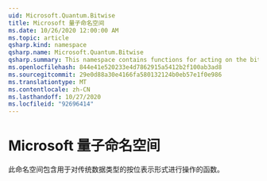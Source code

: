 ```yaml
---
uid: Microsoft.Quantum.Bitwise
title: Microsoft 量子命名空间
ms.date: 10/26/2020 12:00:00 AM
ms.topic: article
qsharp.kind: namespace
qsharp.name: Microsoft.Quantum.Bitwise
qsharp.summary: This namespace contains functions for acting on the bitwise representation of classical data types.
ms.openlocfilehash: 844e41e520233e4d7862915a5412b2f100ab3ad8
ms.sourcegitcommit: 29e0d88a30e4166fa580132124b0eb57e1f0e986
ms.translationtype: MT
ms.contentlocale: zh-CN
ms.lasthandoff: 10/27/2020
ms.locfileid: "92696414"
---
```

# <a name="microsoftquantumbitwise-namespace"></a>Microsoft 量子命名空间

此命名空间包含用于对传统数据类型的按位表示形式进行操作的函数。

